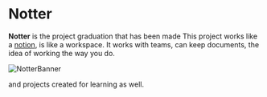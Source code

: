 # Notter
**Notter** is the project graduation that has been made This project works like a [notion](https://www.notion.so/), is like a workspace. It works with teams, can keep documents, the idea of ​​working the way you do.

![NotterBanner](https://media.discordapp.net/attachments/954284761969487873/955580409566076998/Untitled_3.png?width=2520&height=836)

and projects created for learning as well.
